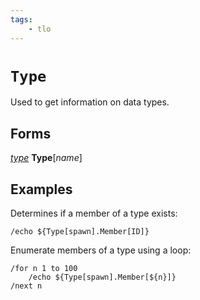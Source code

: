 ```yaml
---
tags:
    - tlo
---
```

# `Type`

Used to get information on data types.

## Forms

[_type_](../data-types/datatype-type.md) **Type**[_name_]

## Examples

Determines if a member of a type exists:

```
/echo ${Type[spawn].Member[ID]}
```

Enumerate members of a type using a loop:

```
/for n 1 to 100
    /echo ${Type[spawn].Member[${n}]}
/next n
```
